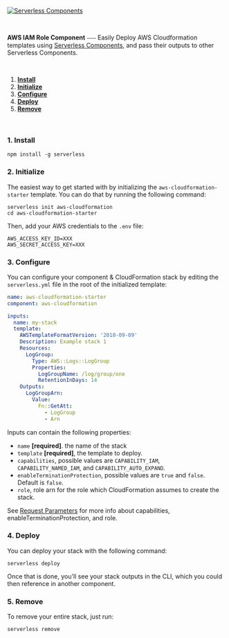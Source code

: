 [![Serverless Components](https://s3.amazonaws.com/public.assets.serverless.com/images/readme_serverless_components.gif)](http://serverless.com)

<br/>

**AWS IAM Role Component** ⎯⎯⎯ Easily Deploy AWS Cloudformation templates using [Serverless Components](https://github.com/serverless/components), and pass their outputs to other Serverless Components.

&nbsp;

1. [**Install**](#1-install)
2. [**Initialize**](#2-initialize)
3. [**Configure**](#3-configure)
4. [**Deploy**](#4-deploy)
5. [**Remove**](#5-remove)

&nbsp;

### 1. Install

```
npm install -g serverless
```

### 2. Initialize

The easiest way to get started with by initializing the `aws-cloudformation-starter` template. You can do that by running the following command:

```
serverless init aws-cloudformation
cd aws-cloudformation-starter
```

Then, add your AWS credentials to the `.env` file:

```
AWS_ACCESS_KEY_ID=XXX
AWS_SECRET_ACCESS_KEY=XXX
```

### 3. Configure

You can configure your component & CloudFormation stack by editing the `serverless.yml` file in the root of the initialized template:

```yml
name: aws-cloudformation-starter
component: aws-cloudformation

inputs:
  name: my-stack
  template:
    AWSTemplateFormatVersion: '2010-09-09'
    Description: Example stack 1
    Resources:
      LogGroup:
        Type: AWS::Logs::LogGroup
        Properties:
          LogGroupName: /log/group/one
          RetentionInDays: 14
    Outputs:
      LogGroupArn:
        Value:
          Fn::GetAtt:
            - LogGroup
            - Arn
```

Inputs can contain the following properties:

- `name` **[required]**. the name of the stack
- `template` **[required]**, the template to deploy.
- `capabilities`, possible values are `CAPABILITY_IAM`, `CAPABILITY_NAMED_IAM`, and `CAPABILITY_AUTO_EXPAND`.
- `enableTerminationProtection`, possible values are `true` and `false`. Default is `false`.
- `role`, role arn for the role which CloudFormation assumes to create the stack.

See [Request Parameters](https://docs.aws.amazon.com/AWSCloudFormation/latest/APIReference/API_CreateStack.html#API_CreateStack_RequestParameters) for more info about capabilities, enableTerminationProtection, and role.

### 4. Deploy

You can deploy your stack with the following command:

```
serverless deploy
```

Once that is done, you'll see your stack outputs in the CLI, which you could then reference in another component.

### 5. Remove

To remove your entire stack, just run:

```
serverless remove
```
